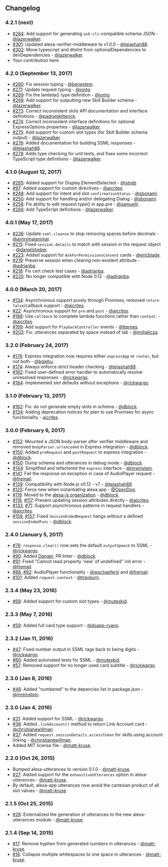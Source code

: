 ## Changelog

### 4.2.1 (next)

* [#284](https://github.com/alexa-js/alexa-app/pull/284): Add support for generating `ask-cli`-compatible schema JSON - [@lazerwalker](https://github.com/lazerwalker).
* [#301](https://github.com/alexa-js/alexa-app/pull/301): Updated alexa-verifier-middleware to v1.0.0 - [@tejashah88](https://github.com/tejashah88).
* [#302](https://github.com/alexa-js/alexa-app/pull/302): Move typescript and dtslint from optionalDependencies to devDependencies - [@lazerwalker](https://github.com/lazerwalker).
* Your contribution here


### 4.2.0 (September 13, 2017)

* [#280](https://github.com/alexa-js/alexa-app/pull/280): Fix session typing - [@benestem](https://github.com/benestem).
* [#271](https://github.com/alexa-js/alexa-app/pull/271): Update request typing - [@jontg](https://github.com/jontg).
* [#269](https://github.com/alexa-js/alexa-app/pull/269): Fix the lambda() type definition - [@jontg](https://github.com/jontg).
* [#268](https://github.com/alexa-js/alexa-app/pull/268): Add support for outputting new Skill Builder schema - [@lazerwalker](https://github.com/lazerwalker).
* [#273](https://github.com/alexa-js/alexa-app/pull/273): Correct inconsistent slots API documentation and interface definitions - [@padraigkitterick](https://github.com/padraigkitterick).
* [#274](https://github.com/alexa-js/alexa-app/pull/274): Correct inconsistent interface definitions for optional ExpressOptions properties - [@lazerwalker](https://github.com/lazerwalker).
* [#275](https://github.com/alexa-js/alexa-app/pull/275): Add support for custom slot types (for Skill Builder schema output) - [@lazerwalker](https://github.com/lazerwalker).
* [#276](https://github.com/alexa-js/alexa-app/pull/276): Added documentation for building SSML responses - [@tejashah88](https://github.com/tejashah88).
* [#278](https://github.com/alexa-js/alexa-app/pull/278): Adds type checking for unit tests, and fixes some incorrect TypeScript type definitions - [@lazerwalker](https://github.com/lazerwalker).

### 4.1.0 (August 12, 2017)

* [#265](https://github.com/alexa-js/alexa-app/pull/265): Added support for Display.ElementSelected - [@jstreb](https://github.com/jstreb)
* [#97](https://github.com/alexa-js/alexa-app/pull/97): Added support for custom directives - [@ajcrites](https://github.com/ajcrites).
* [#248](https://github.com/alexa-js/alexa-app/pull/248): Add support for intent and slot `confirmationStatus` - [@sbonami](https://github.com/sbonami).
* [#250](https://github.com/alexa-js/alexa-app/pull/250): Add support for handling and/or delegating Dialog - [@sbonami](https://github.com/sbonami).
* [#258](https://github.com/alexa-js/alexa-app/pull/258): Fix ability to edit request.type() in app.pre - [@samueljr](https://github.com/samueljr).
* [#266](https://github.com/alexa-js/alexa-app/pull/266): Add TypeScript definitions - [@lazerwalker](https://github.com/lazerwalker).

### 4.0.1 (May 17, 2017)

* [#236](https://github.com/alexa-js/alexa-app/pull/236): Update `ssml.cleanse` to stop removing spaces before decimals - [@aminimalanimal](https://github.com/aminimalanimal).
* [#215](https://github.com/alexa-js/alexa-app/pull/215): Fixed `session.details` to match with session in the request object - [@danielstieber](https://github.com/danielstieber).
* [#223](https://github.com/alexa-js/alexa-app/issues/223): Added support for `AskForPermissionsConsent` cards - [@ericblade](https://github.com/ericblade).
* [#219](https://github.com/alexa-js/alexa-app/pull/219): Preserve session when clearing non-existent attribute - [@adrianba](https://github.com/adrianba).
* [#218](https://github.com/alexa-js/alexa-app/pull/218): Fix cert check test cases - [@adrianba](https://github.com/adrianba).
* [#220](https://github.com/alexa-js/alexa-app/pull/220): No longer compatible with Node 0.12 - [@adrianba](https://github.com/adrianba).

### 4.0.0 (March 20, 2017)

* [#134](https://github.com/alexa-js/alexa-app/issues/134): Asynchronous support purely through Promises, removed `return false`/callback support - [@ajcrites](https://github.com/ajcrites).
* [#22](https://github.com/alexa-js/alexa-app/issues/22): Asynchronous support for `pre` and `post` - [@ajcrites](https://github.com/ajcrites).
* [#188](https://github.com/alexa-js/alexa-app/issues/188): Use `callback` to complete lambda functions rather than `context`. - [@ajcrites](https://github.com/ajcrites).
* [#199](https://github.com/alexa-js/alexa-app/issues/199): Add support for `PlaybackController` events - [@tternes](http://github.com/tternes).
* [#203](https://github.com/alexa-js/alexa-app/issues/203): Fix: utterances separated by space instead of tab - [@jmihalicza](http://github.com/jmihalicza).

### 3.2.0 (February 24, 2017)

* [#176](https://github.com/alexa-js/alexa-app/pull/176): Express integration now requires either `expressApp` or `router`, but not both - [@bgjehu](https://github.com/bgjehu).
* [#174](https://github.com/alexa-js/alexa-app/pull/174): Always enforce strict header checking - [@tejashah88](https://github.com/tejashah88).
* [#182](https://github.com/alexa-js/alexa-app/issues/182): Fixed user-defined error handler to automatically resolve unresolved responses - [@rickwargo](https://github.com/rickwargo).
* [#184](https://github.com/alexa-js/alexa-app/pull/184): Implemented slot defaults without exceptions - [@rickwargo](https://github.com/rickwargo).

### 3.1.0 (February 13, 2017)

* [#162](https://github.com/alexa-js/alexa-app/issues/162): Fix: do not generate empty slots in schema - [@dblock](https://github.com/dblock).
* [#134](https://github.com/alexa-js/alexa-app/pull/134): Adding deprecation notices for plan to use Promises for async functionality - [ajcrites](https://github.com/ajcrites).

### 3.0.0 (February 6, 2017)

* [#152](https://github.com/alexa-js/alexa-app/issues/152): Mounted a JSON body-parser after verifier middleware and removed `bodyParser.urlencoded` in Express integration - [@dblock](https://github.com/dblock).
* [#150](https://github.com/alexa-js/alexa-app/pull/150): Added `preRequest` and `postRequest` to express integration - [@dblock](https://github.com/dblock).
* [#150](https://github.com/alexa-js/alexa-app/pull/150): Dump schema and utterances in debug mode - [@dblock](https://github.com/dblock).
* [#144](https://github.com/alexa-js/alexa-app/pull/144): Simplified and refactored the `express` interface - [@mreinstein](https://github.com/mreinstein).
* [#141](https://github.com/alexa-js/alexa-app/pull/141): Fail the response on exception in case of AudioPlayer request - [@fremail](https://github.com/fremail).
* [#139](https://github.com/alexa-js/alexa-app/pull/139): Compatibility with Node.js v0.12 - v7 - [@tejashah88](https://github.com/tejashah88).
* [#125](https://github.com/alexa-js/alexa-app/pull/125): Force new when instantiating alexa.app - [@OpenDog](https://github.com/OpenDog).
* [#119](https://github.com/alexa-js/alexa-app/pull/119): Moved to the [alexa-js organization](https://github.com/alexa-js) - [@dblock](https://github.com/dblock).
* [#118](https://github.com/matt-kruse/alexa-app/pull/118), [#117](https://github.com/matt-kruse/alexa-app/issues/117): Prevent updating session attributes directly - [@ajcrites](https://github.com/ajcrites).
* [#133](https://github.com/matt-kruse/alexa-app/pull/133), [#71](https://github.com/matt-kruse/alexa-app/issues/71): Support asynchronous patterns in request handlers - [@ajcrites](https://github.com/ajcrites).
* [#159](https://github.com/alexa-js/alexa-app/pull/159), [#157](https://github.com/alexa-js/alexa-app/issues/157): Fixed `SessionEndedRequest` hangs without a defined `sessionEndedFunc` - [@dblock](https://github.com/dblock).

### 2.4.0 (January 5, 2017)

* [#76](https://github.com/alexa-js/alexa-app/pull/76): `response.clear()` now sets the default `outputSpeech` to SSML - [@rickwargo](https://github.com/rickwargo).
* [#90](https://github.com/alexa-js/alexa-app/pull/90): Added [Danger](http://danger.systems), PR linter - [@dblock](https://github.com/dblock).
* [#91](https://github.com/alexa-js/alexa-app/pull/91): Fixed "Cannot read property 'new' of undefined" init error - [@fremail](https://github.com/fremail).
* [#88](https://github.com/alexa-js/alexa-app/pull/88), [#92](https://github.com/alexa-js/alexa-app/pull/92): AudioPlayer functionality - [@wschaeferiii](https://github.com/wschaeferiii) and [@fremail](https://github.com/fremail).
* [#101](https://github.com/alexa-js/alexa-app/pull/101): Added `request.context` - [@trayburn](https://github.com/trayburn).

### 2.3.4 (May 23, 2016)

* [#68](https://github.com/alexa-js/alexa-app/pull/68): Added support for custom slot types - [@mutexkid](https://github.com/mutexkid).

### 2.3.3 (May 7, 2016)

* [#59](https://github.com/alexa-js/alexa-app/pull/59): Added full card type support - [@doapp-ryanp](https://github.com/doapp-ryanp).

### 2.3.2 (Jan 11, 2016)

* [#47](https://github.com/alexa-js/alexa-app/pull/47): Fixed number output in SSML tags back to being digits - [@rickwargo](https://github.com/rickwargo).
* [#60](https://github.com/alexa-js/alexa-app/pull/60): Added automated tests for SSML - [@mutexkid](https://github.com/mutexkid).
* [#57](https://github.com/alexa-js/alexa-app/pull/57): Removed support for no longer used card subtitle - [@rickwargo](https://github.com/rickwargo).

### 2.3.0 (Jan 8, 2016)

* [#46](https://github.com/alexa-js/alexa-app/pull/46): Added "numbered" to the depencies list in package.json - [@mreinstein](https://github.com/mreinstein).

### 2.3.0 (Jan 4, 2016)

* [#31](https://github.com/alexa-js/alexa-app/pull/31): Added support for SSML - [@rickwargo](https://github.com/rickwargo).
* [#38](https://github.com/alexa-js/alexa-app/pull/38): Added `.linkAccount()` method to return Link Account card - [@christianewillman](https://github.com/christianewillman).
* [#37](https://github.com/alexa-js/alexa-app/pull/37): Added `request.sessionDetails.accessToken` for skills using account linking - [@christianewillman](https://github.com/christianewillman).
* Added MIT license file - [@matt-kruse](https://github.com/matt-kruse).

### 2.2.0 (Oct 26, 2015)

* Bumped alexa-utterances to version 0.1.0 - [@matt-kruse](https://github.com/matt-kruse).
* [#27](https://github.com/alexa-js/alexa-app/issues/27): Added support for the `exhaustiveUtterances` option in alexa-utterances - [@matt-kruse](https://github.com/matt-kruse).
* By default, alexa-app utterances now avoid the cartesian product of all slot values - [@matt-kruse](https://github.com/matt-kruse).

### 2.1.5 (Oct 25, 2015)

* [#26](https://github.com/alexa-js/alexa-app/issues/26): Externalized the generation of utterances to the new alexa-utterances module - [@matt-kruse](https://github.com/matt-kruse).

### 2.1.4 (Sep 14, 2015)

* [#17](https://github.com/alexa-js/alexa-app/issues/17): Remove hyphen from generated numbers in utterances - [@matt-kruse](https://github.com/matt-kruse).
* [#18](https://github.com/alexa-js/alexa-app/issues/18): Collapse multiple whitespaces to one space in utterances - [@matt-kruse](https://github.com/matt-kruse).
